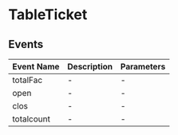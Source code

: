 # TableTicket

## Events

<!-- @vuese:TableTicket:events:start -->
|Event Name|Description|Parameters|
|---|---|---|
|totalFac|-|-|
|open|-|-|
|clos|-|-|
|totalcount|-|-|

<!-- @vuese:TableTicket:events:end -->


